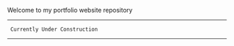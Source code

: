 Welcome to my portfolio website repository

******************************************
     Currently Under Construction
******************************************
